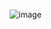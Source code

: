 
# 

![image](https://github.com/Davi-OS/CSharp/assets/112199758/8c0e03b1-9b4c-4372-a41e-1aeb86a3a0e2)

#

